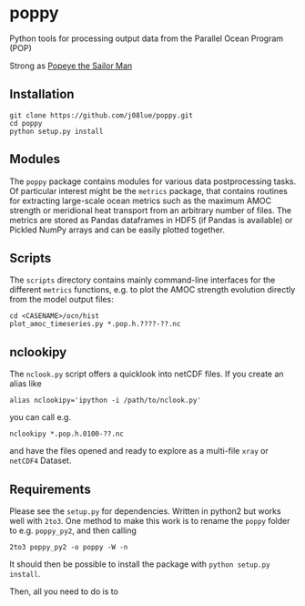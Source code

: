 poppy
=====

Python tools for processing output data from the Parallel Ocean Program (POP)

Strong as [Popeye the Sailor Man](http://en.wikipedia.org/wiki/Popeye)

Installation
------------

    git clone https://github.com/j08lue/poppy.git
    cd poppy
    python setup.py install

Modules
-------
The `poppy` package contains modules for various data postprocessing tasks. Of particular interest might be the `metrics` package, that contains routines for extracting large-scale ocean metrics such as the maximum AMOC strength or meridional heat transport from an arbitrary number of files. The metrics are stored as Pandas dataframes in HDF5 (if Pandas is available) or Pickled NumPy arrays and can be easily plotted together.

Scripts
-------
The `scripts` directory contains mainly command-line interfaces for the different `metrics` functions, e.g. to plot the AMOC strength evolution directly from the model output files:

    cd <CASENAME>/ocn/hist
    plot_amoc_timeseries.py *.pop.h.????-??.nc

nclookipy
---------
The `nclook.py` script offers a quicklook into netCDF files. If you create an alias like

    alias nclookipy='ipython -i /path/to/nclook.py'
    
you can call e.g.

    nclookipy *.pop.h.0100-??.nc

and have the files opened and ready to explore as a multi-file `xray` or `netCDF4` Dataset.


Requirements
------------
Please see the `setup.py` for dependencies.
Written in python2 but works well with `2to3`. One method to make this work is to rename the `poppy` folder to e.g. `poppy_py2`, and then calling

    2to3 poppy_py2 -o poppy -W -n
    
It should then be possible to install the package with `python setup.py install`.
    
Then, all you need to do is to 
